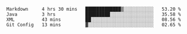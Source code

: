 <!--START_SECTION:waka-->
```text
Markdown     4 hrs 30 mins   █████████████▒░░░░░░░░░░░   53.20 % 
Java         3 hrs           █████████░░░░░░░░░░░░░░░░   35.58 % 
XML          43 mins         ██░░░░░░░░░░░░░░░░░░░░░░░   08.56 % 
Git Config   13 mins         ▓░░░░░░░░░░░░░░░░░░░░░░░░   02.65 % 
```
<!--END_SECTION:waka-->
